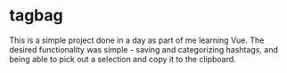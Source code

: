# tagbag

This is a simple project done in a day as part of me learning Vue. The desired functionality was simple - saving and categorizing hashtags, and being able to pick out a selection and copy it to the clipboard.
